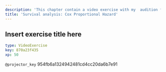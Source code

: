 ```yaml
---
description: 'This chapter contain a video exercise with my  audition for  the course ''Survival Analysis with Python'''
title: 'Survival analysis: Cox Proportional Hazard'
---
```


## Insert exercise title here

```yaml
type: VideoExercise
key: 870a23f435
xp: 50
```

`@projector_key`
954fb6a1324942481cd4cc20da6b7e91

